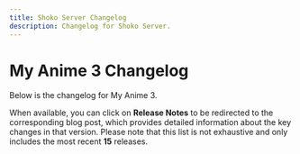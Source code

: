 ```yaml
---
title: Shoko Server Changelog
description: Changelog for Shoko Server.
---
```


# My Anime 3 Changelog

Below is the changelog for My Anime 3. 

When available, you can click on **Release Notes** to be redirected to the
corresponding blog post, which provides detailed information about the key changes in that version. Please note that
this list is not exhaustive and only includes the most recent **15** releases.

<Changelog filename="myAnime3" />